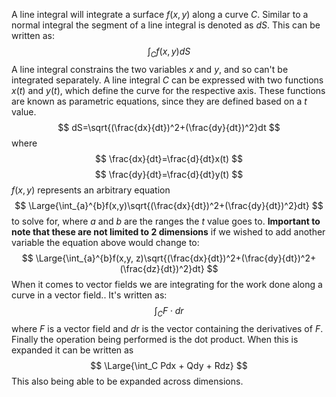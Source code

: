 A line integral will integrate a surface $f(x,y)$ along a curve $C$. Similar to a normal integral the segment of a line integral is denoted as $dS$. This can be written as:
$$
\int_C{f(x,y)dS}
$$
A line integral constrains the two variables $x$ and $y$, and so can't be integrated separately. A line integral $C$ can be expressed with two functions $x(t)$ and $y(t)$, which define the curve for the respective axis. These functions are known as parametric equations, since they are defined based on a $t$ value.
$$
dS=\sqrt{(\frac{dx}{dt})^2+(\frac{dy}{dt})^2}dt
$$
where
$$
\frac{dx}{dt}=\frac{d}{dt}x(t) 
$$
$$
\frac{dy}{dt}=\frac{d}{dt}y(t) 
$$
$f(x,y)$ represents an arbitrary equation
$$
\Large{\int_{a}^{b}f(x,y)\sqrt{(\frac{dx}{dt})^2+(\frac{dy}{dt})^2}dt}
$$
to solve for, where $a$ and $b$ are the ranges the $t$ value goes to. **Important to note that these are not limited to 2 dimensions** if we wished to add another variable the equation above would change to:
$$
\Large{\int_{a}^{b}f(x,y, z)\sqrt{(\frac{dx}{dt})^2+(\frac{dy}{dt})^2+(\frac{dz}{dt})^2}dt}
$$
When it comes to vector fields we are integrating for the work done along a curve in a vector field.. It's written as:
$$
\int_C F \cdot dr
$$
where $F$ is a vector field and $d$r is the vector containing the derivatives of $F$. Finally the operation being performed is the dot product. When this is expanded it can be written as
$$
\Large{\int_C Pdx + Qdy + Rdz}
$$
This also being able to be expanded across dimensions.
